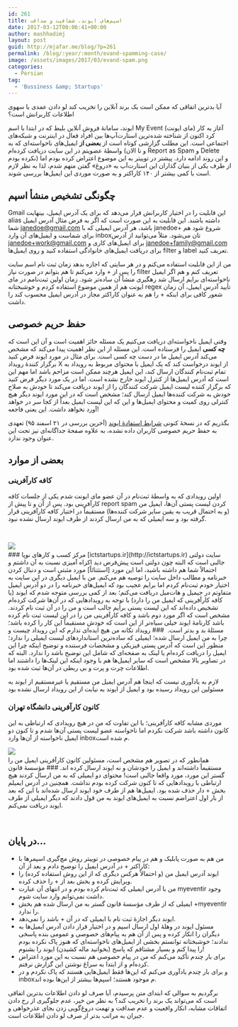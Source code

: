 ```yaml
---
id: 261
title: اسپم‌های ایوند، شفافیت و صداقت
date: 2017-03-12T00:06:41+00:00
author: mashhadimj
layout: post
guid: http://mjafar.me/blog/?p=261
permalink: /blog/:year/:month/evand-spamming-case/
image: /assets/images/2017/03/evand-spam.png
categories:
  - Persian
tag:
  - 'Bussiness &amp; Startups'
---
```

آیا بدترین اتفاقی که ممکن است یک برند آنلاین را تخریب کند لو دادن عمدی یا سهوی اطلاعات کاربرانش است؟

ایوند، سامانهٔ فروش آنلاین بلیط که در ابتدا با اسم My Event (مای ایونت) آغاز به کار کرد اکنون از شناخته شده‌ترین استارت‌آپ‌ها بین افراد فعال در اینترنت و شبکه‌های اجتماعی است. این مطلب گزارشی کوتاه است از **بعضی از** ایمیل‌های ناخواسته‌ای که به واسطهٔ عضویتم در این سایت دریافت کرده‌ام (و تا الان Report as Spam و Delete نکرده بودم) و این روند ادامه دارد. پیشتر در توییتر به این موضوع اعتراض کرده بودم اما از طرف یکی از بنیان گذاران این استارت‌آپ به «دروغ» گفتن متهم شدم، لذا به نظر لازم است با کمی بیشتر از ۱۴۰ کاراکتر و به صورت موردی این ایمیل‌ها بررسی شوند.
## چگونگی تشخیص منشأ اسپم 
Gmail این قابلیت را در اختیار کاربرانش قرار می‌دهد که برای یک آدرس ایمیل، بینهایت alias داشته باشند. این قابلیت به این صورت است که اگر به فرض مثال آدرس ایمیل شما janedoe@gmail.com باشد، هر آدرس ایمیلی که با janedoe+‎‎‎‎ شروع شود هم برای شماست و ایمیل‌های آن وارد inboxتان می‌شود. مثلاً می‌توانید از آدرس janedoe+work@gmail.com برای ایمیل‌های کاری و janedoe+family@gmail.com برای دریافت ایمیل‌های خانوادگی استفاده کنید و روی ایمیل‌ها filter و label تعریف کنید.

من از این قابلیت استفاده می‌کنم و در هر سایتی که اجازه بدهد زمان ثبت نام اسم سایت را پس از + وارد می‌کنم تا هم بتوانم در صورت نیاز filter تعریف کنم و هم اگر ایمیل ناخواسته‌ای برایم ارسال شد رهگیری منشا‌ٔ آن ساده‌تر شود. زمان اولین ثبت‌نامم در مای ایونت هم از همین موضوع استفاده کردم و خوشبختانه regex تأیید آدرس ایمیل، آن زمان شعور کافی برای اینکه + را هم به عنوان کاراکتر مجاز در آدرس ایمیل محسوب کند را داشت.
## حفظ حریم خصوصی 
وقتی ایمیل ناخواسته‌ای دریافت می‌کنیم یک مسئله حائز اهمیت است و آن این است که **چه کسی** ایمیل را فرستاده است. این مسئله از این نظر اهمیت پیدا می‌کند که مشخص می‌کند آدرس ایمیل ما در دست چه کسی است. برای مثال در مورد ایوند فرض کنید برگزار کنندهٔ رویداد X از ایوند درخواست کند که یک ایمیل با محتوای مربوط به رویداد به تمام ثبت‌نام کنندگان ارسال کند، این ایمیل هرچند ممکن است مزاحم باشد اما مهم این است که آدرس ایمیل‌ها از کنترل ایوند خارج نشده است. اما در یک مورد دیگر فرض کنید که برگزار کننده لیست ایمیل شرکت کنندگان را از ایوند دریافت می‌کند تا خودش به صلاح خودش به شرکت کننده‌ها ایمیل ارسال کند؛ مشخص است که در این مورد ایوند دیگر هیچ کنترلی روی کمیت و محتوای ایمیل‌ها و این که این لیست ایمیل بعداً از کجا سر در خواهد آورد نخواهد داشت. این یعنی فاجعه!

بگذریم که در نسخهٔ کنونی [شرایط استفادهٔ ایوند](https://evand.com/tos) (آخرین بررسی در ۲۱ اسفند ۹۵) تعهدی به حفظ حریم خصوصی کاربران داده نشده، به علاوه صفحهٔ جداگانه‌ای نیز تحت این عنوان وجود ندارد.
## بعضی از موارد 
### کافه کارآفرینی
اولین رویدادی که به واسطهٔ ثبت‌نام در آن عضو مای ایونت شدم یکی از جلسات کافه کارآفرینی بود. پس از آن و تا پیش از report spam کردن لیست پستی آن‌ها، ایمیل من (و به احتمال قریب به یقین سایر شرکت کننده‌ها) مستقیماً در اختیار کافه کارآفرینی قرار گرفته بود و سه ایمیلی که به من ارسال کردند از طرف ایوند ارسال نشده نبود.

&nbsp;

<img class="alignright wp-image-262 size-medium" src="/assets/images/2017/03/Screenshot-from-2017-03-11-22-56-30.png"  />

<img class="alignleft size-full wp-image-263" src="/assets/images/2017/03/Screenshot-from-2017-03-11-22-58-22.png" alt=""  />
<div class="clear clearfix" style="clear: both;"></div>
### مرکز کسب و کارهای نوپا
[ictstartups.ir](http://ictstartups.ir) سایت دولتی جالبی است که البته چون دولتی است پیش‌فرض دید اکراه آمیزی نسبت به آن داشتم و احتمالاً شما هم داشته باشید، اما این مورد [استثنائاً] مورد مثبتی است و دنبال کردن خبرنامه و مطالب داخل سایت را توصیه هم می‌کنم. من با ایمیل دیگری در این سایت به اختیار خودم ثبت‌نام کردم اما برایم عجیب بود که ایمیل‌های خبرنامه را در دو آدرس ایمیل متفاوتم در جیمیل و هات‌میل دریافت می‌کنم؛ بعد از کمی بررسی متوجه شدم که ایوند (یا کافه کارآفرینی که ایمیل من را دارد) با توجه به رویدادهایی که در آن‌ها شرکت کرده‌ام تشخیص داده‌اند که این لیست پستی برایم جالب است و من را در آن ثبت نام کردند. مشخص است که اگر مورد دوم باشد و کافه کارآفرینی من را در این لیست ثبت نام کرده باشد کارنامهٔ ایوند خیلی سیاه‌تر از این است که خودش مستقیماً این کار را کرده باشد؛ مسئلهٔ بد و بدتر است.

<img class="size-full wp-image-264 aligncenter" src="/assets/images/2017/03/Screenshot-from-2017-03-11-23-12-05.png" alt=""  />
### رویداد تکانه
من هیچ ایده‌ای ندارم که این رویداد چیست و چرا به من ایمیل ارسال شده؛ ایمیلی که ساده‌ترین استانداردهای لیست ایمیلی را ندارد؛ منظور این است که آدرس پستی فیزیکی و مشخصات فرستنده و توضیح اینکه چرا این ایمیل را دریافت کرده‌ام یا لینک به صفحه‌ای که شامل این توضیح باشد را ندارد. البته که در تصاویر بالا مشخص است که سایر ایمیل‌ها هم با وجود اینکه این لینک‌ها را داشتند اما اطلاعات چرت و پرت و بی ربطی در آن‌ها ثبت شده بود.

<img class="size-full wp-image-265 aligncenter" src="/assets/images/2017/03/Screenshot-from-2017-03-11-23-16-32.png" alt="" />

لازم به یادآوری نیست که اینجا هم آدرس ایمیل من مستقیم یا غیرمستقیم از ایوند به مسئولین این رویداد رسیده بود و ایمیل از ایوند به نیابت از این رویداد ارسال نشده بود
### کانون کارآفرینی دانشگاه تهران
موردی مشابه کافه کارآفرینی؛ با این تفاوت که من در هیچ رویدادی که ارتباطی به این کانون داشته باشد شرکت نکردم اما ناخواسته عضو لیست پستی آن‌ها شدم و تا کنون دو ایمیل ناخواسته از آن‌ها وارد inboxم شده است.

<img class="alignright wp-image-266 size-medium" src="/assets/images/2017/03/Screenshot-from-2017-03-11-23-20-53.png" />

<img class="alignleft size-full wp-image-267" src="/assets/images/2017/03/Screenshot-from-2017-03-11-23-23-36.png" alt=""  />
<div class="clear clearfix" style="clear: both;"></div>
همانطور که در تصویر هم مشخص است، مسئولین کانون کارآفرینی ایمیل من را مستقیماً داشته‌اند و ایمیل را خودشان و نه ایوند ارسال کرده اند.
### مؤسسهٔ قانون گستر
این مورد، مورد واقعا جالبی است! محتوای دو ایمیلی که به من ارسال کردند هیچ ارتباطی با رویدادهایی که تا کنون شرکت کرده بودم نداشت. همچنین در آدرس ایمیلم بخش + دار حذف شده بود. ایمیل‌ها هم از طرف خود ایوند ارسال شده‌اند با این که بعد از بار اول اعتراضم نسبت به ایمیل‌های ایوند به من قول دادند که دیگر ایمیلی از طرف ایوند دریافت نمی‌کنم.

<img class="aligncenter size-full wp-image-268" src="/assets/images/2017/03/Screenshot-from-2017-03-11-23-28-59.png" alt=""  />

<img class="aligncenter size-full wp-image-269" src="/assets/images/2017/03/Screenshot-from-2017-03-11-23-30-35.png" alt=""  />

&nbsp;
## در پایان... 
<ul>
 	<li>من هم به صورت پابلیک و هم در پیام خصوصی در توییتر روش مچ‌گیری اسپمرها با کاراکتر + در آدرس ایمیل را توضیح دادم و بعد از آن:</li>
 	<li>ایوند آدرس ایمیل من (و احتمالاً هرکس دیگری که از این روش استفاده کرده) را ویرایش کرده و بخش بعد از + را حذف کرده.</li>
 	<li>من با آدرس ایمیلی که ثبت‌نام کرده بودم و در انتهای آن عبارت myeventir وجود داشت نمی‌توانم وارد سایت شوم.</li>
 	<li>ایمیلی که از طرف مؤسسهٔ قانون گستر به من ارسال شده هم بخش ‎+myeventir‎ را ندارد.</li>
 	<li>ایوند دیگر اجازهٔ ثبت نام با ایمیلی که در آن + باشد را نمی‌دهد.</li>
 	<li>مسئول ایوند در وهلهٔ اول ارسال اسپم و در اختیار قرار دادن آدرس ایمیل‌ها به دیگران را انکار کرده و پس از آن هم به پیام‌های خصوصی و عمومی بنده پاسخی ندادند؛ خوشبختانه توانستم بخشی از ایمیل‌های ناخواسته‌ای که هنوز پاک نکرده بودم را پیدا کنم و بسیار مشتاقم که پاسخ (بخوانید ماله کشیدن) ایوند را بشنوم!</li>
 	<li>برای بار چندم تأکید می‌کنم که من در پیام خصوصی هم نسبت به این مورد اعتراض کرده‌ام و از ابتدا به سراغ نوشتن این گزارش نرفتم.</li>
 	<li>و برای بار چندم یادآوری می‌کنم که این‌ها فقط ایمیل‌هایی هستند که پاک نکردم و در inboxم موجود هستند؛ اسپم‌ها بیشتر از این‌ها بوده اند.</li>
</ul>
برگردیم به سوالی که ابتدای متن پرسیدم، آیا صرف لو دادن اطلاعات بدترین اتفاقی است که می‌تواند یک برند را تخریب کند؟ به نظر من خیر، عدم جلوگیری از رخ دادن اتفاقات مشابه، انکار واقعیت و عدم صداقت و تهمت دروغ‌گویی زدن بجای عذرخواهی و جبران به مراتب بدتر از صرف لو دادن اطلاعات است.
